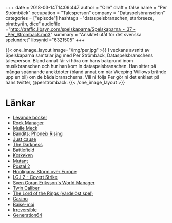 +++
date = 2018-03-14T14:09:44Z
author = "Olle"
draft = false
name = "Per Strömbäck"
occupation = "Talesperson"
company = "Dataspelsbranschen"
categories = ["episode"]
hashtags ="dataspelsbranschen, starbreeze, piratbyrån, dice"
audiofile ="http://traffic.libsyn.com/spelskaparna/Spelskaparna_-_37_-_Per_Stromback.mp3"
summary = "Ansiktet utåt för det svenska spelundret"
libsynid ="6321505"
+++

{{< one_image_layout image="/img/per.jpg" >}}
I veckans avsnitt av Spelskaparna samtalar jag med Per Strömbäck, Dataspelsbranschens talesperson.  Bland annat får vi höra om hans bakgrund inom musikbranschen och hur han kom in dataspelsbranschen. Han sitter på många spännande anektdoter (bland annat om när Weeping Willows brände upp en bil) om de båda branscherna. Vill ni följa Per gör ni det enklast på hans twitter, @perstromback.
{{< /one_image_layout >}}

# Länkar
* [Levande böcker](https://sv.wikipedia.org/wiki/Pan_Vision)
* [Rock Manager](https://www.youtube.com/watch?v=MtN4qtUIOz4)
* [Mulle Meck](https://www.youtube.com/watch?v=_NjrpmWKPuI)
* [Bandits: Phoneix Rising](https://www.youtube.com/watch?v=d_ym46Yv-gk)
* [Just cause](https://www.youtube.com/watch?v=dgaz0xGhBJo)
* [The Darkness](https://www.youtube.com/watch?v=S3rLY51Jx_c)
* [Battlefield](https://www.youtube.com/watch?v=Tb8PQXPOkCc)
* [Korkeken](https://www.youtube.com/watch?v=EBTAsUylVcM)
* [Mutant](https://fandrake.com/produkt/mutant/)
* [Postal 2](https://www.youtube.com/watch?v=C6rqiv4U5mg)
* [Hooligans: Storm over Europe](https://www.youtube.com/watch?v=XsWGQ_9qs1Q)
* [I.G.I 2 - Covert Strike](https://www.youtube.com/watch?v=3w_hId5c3f4)
* [Sven Goran Eriksson's World Manager](https://www.youtube.com/watch?v=0iEAN2evt4w)
* [Twin Caliber](https://www.youtube.com/watch?v=jHFxHFVFvyo)
* [The Lord of the Rings (värdelöst spel)](https://www.youtube.com/watch?v=4LTaj3vtDR4) 
* [Casino](https://www.youtube.com/watch?v=EJXDMwGWhoA)
* [Baise-moi](https://en.wikipedia.org/wiki/Baise-moi)
* [Irreversible](https://www.youtube.com/watch?v=OU-ZOHeWLkU)
* [Generation64](http://generation64.se/)
